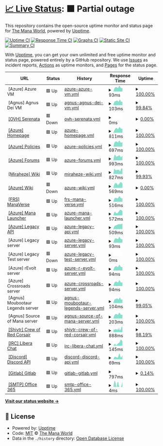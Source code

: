 # [📈 Live Status](https://status.themanaworld.org): <!--live status--> **🟧 Partial outage**

This repository contains the open-source uptime monitor and status page for [The Mana World](https://themanaworld.org/), powered by [Upptime](https://github.com/upptime/upptime).

[![Uptime CI](https://github.com/themanaworld/upptime/workflows/Uptime%20CI/badge.svg)](https://github.com/themanaworld/upptime/actions?query=workflow%3A%22Uptime+CI%22)
[![Response Time CI](https://github.com/themanaworld/upptime/workflows/Response%20Time%20CI/badge.svg)](https://github.com/themanaworld/upptime/actions?query=workflow%3A%22Response+Time+CI%22)
[![Graphs CI](https://github.com/themanaworld/upptime/workflows/Graphs%20CI/badge.svg)](https://github.com/themanaworld/upptime/actions?query=workflow%3A%22Graphs+CI%22)
[![Static Site CI](https://github.com/themanaworld/upptime/workflows/Static%20Site%20CI/badge.svg)](https://github.com/themanaworld/upptime/actions?query=workflow%3A%22Static+Site+CI%22)
[![Summary CI](https://github.com/themanaworld/upptime/workflows/Summary%20CI/badge.svg)](https://github.com/themanaworld/upptime/actions?query=workflow%3A%22Summary+CI%22)

With [Upptime](https://upptime.js.org), you can get your own unlimited and free uptime monitor and status page, powered entirely by a GitHub repository. We use [Issues](https://github.com/themanaworld/upptime/issues) as incident reports, [Actions](https://github.com/themanaworld/upptime/actions) as uptime monitors, and [Pages](https://status.themanaworld.org) for the status page.

<!--start: status pages-->
<!-- This summary is generated by Upptime (https://github.com/upptime/upptime) -->
<!-- Do not edit this manually, your changes will be overwritten -->
<!-- prettier-ignore -->
| URL | Status | History | Response Time | Uptime |
| --- | ------ | ------- | ------------- | ------ |
| <img alt="" src="https://avatars.githubusercontent.com/u/6154722" height="13"> [Azure] Azure VM | 🟩 Up | [azure-azure-vm.yml](https://github.com/themanaworld/upptime/commits/HEAD/history/azure-azure-vm.yml) | <details><summary><img alt="Response time graph" src="./graphs/azure-azure-vm/response-time-week.png" height="20"> 93ms</summary><br><a href="https://status.themanaworld.org/history/azure-azure-vm"><img alt="Response time 106" src="https://img.shields.io/endpoint?url=https%3A%2F%2Fraw.githubusercontent.com%2Fthemanaworld%2Fupptime%2FHEAD%2Fapi%2Fazure-azure-vm%2Fresponse-time.json"></a><br><a href="https://status.themanaworld.org/history/azure-azure-vm"><img alt="24-hour response time 81" src="https://img.shields.io/endpoint?url=https%3A%2F%2Fraw.githubusercontent.com%2Fthemanaworld%2Fupptime%2FHEAD%2Fapi%2Fazure-azure-vm%2Fresponse-time-day.json"></a><br><a href="https://status.themanaworld.org/history/azure-azure-vm"><img alt="7-day response time 93" src="https://img.shields.io/endpoint?url=https%3A%2F%2Fraw.githubusercontent.com%2Fthemanaworld%2Fupptime%2FHEAD%2Fapi%2Fazure-azure-vm%2Fresponse-time-week.json"></a><br><a href="https://status.themanaworld.org/history/azure-azure-vm"><img alt="30-day response time 104" src="https://img.shields.io/endpoint?url=https%3A%2F%2Fraw.githubusercontent.com%2Fthemanaworld%2Fupptime%2FHEAD%2Fapi%2Fazure-azure-vm%2Fresponse-time-month.json"></a><br><a href="https://status.themanaworld.org/history/azure-azure-vm"><img alt="1-year response time 107" src="https://img.shields.io/endpoint?url=https%3A%2F%2Fraw.githubusercontent.com%2Fthemanaworld%2Fupptime%2FHEAD%2Fapi%2Fazure-azure-vm%2Fresponse-time-year.json"></a></details> | <details><summary><a href="https://status.themanaworld.org/history/azure-azure-vm">100.00%</a></summary><a href="https://status.themanaworld.org/history/azure-azure-vm"><img alt="All-time uptime 100.00%" src="https://img.shields.io/endpoint?url=https%3A%2F%2Fraw.githubusercontent.com%2Fthemanaworld%2Fupptime%2FHEAD%2Fapi%2Fazure-azure-vm%2Fuptime.json"></a><br><a href="https://status.themanaworld.org/history/azure-azure-vm"><img alt="24-hour uptime 100.00%" src="https://img.shields.io/endpoint?url=https%3A%2F%2Fraw.githubusercontent.com%2Fthemanaworld%2Fupptime%2FHEAD%2Fapi%2Fazure-azure-vm%2Fuptime-day.json"></a><br><a href="https://status.themanaworld.org/history/azure-azure-vm"><img alt="7-day uptime 100.00%" src="https://img.shields.io/endpoint?url=https%3A%2F%2Fraw.githubusercontent.com%2Fthemanaworld%2Fupptime%2FHEAD%2Fapi%2Fazure-azure-vm%2Fuptime-week.json"></a><br><a href="https://status.themanaworld.org/history/azure-azure-vm"><img alt="30-day uptime 100.00%" src="https://img.shields.io/endpoint?url=https%3A%2F%2Fraw.githubusercontent.com%2Fthemanaworld%2Fupptime%2FHEAD%2Fapi%2Fazure-azure-vm%2Fuptime-month.json"></a><br><a href="https://status.themanaworld.org/history/azure-azure-vm"><img alt="1-year uptime 100.00%" src="https://img.shields.io/endpoint?url=https%3A%2F%2Fraw.githubusercontent.com%2Fthemanaworld%2Fupptime%2FHEAD%2Fapi%2Fazure-azure-vm%2Fuptime-year.json"></a></details>
| <img alt="" src="https://avatars.githubusercontent.com/u/89639940" height="13"> [Agnus] Agnus Dei VM | 🟩 Up | [agnus-agnus-dei-vm.yml](https://github.com/themanaworld/upptime/commits/HEAD/history/agnus-agnus-dei-vm.yml) | <details><summary><img alt="Response time graph" src="./graphs/agnus-agnus-dei-vm/response-time-week.png" height="20"> 103ms</summary><br><a href="https://status.themanaworld.org/history/agnus-agnus-dei-vm"><img alt="Response time 119" src="https://img.shields.io/endpoint?url=https%3A%2F%2Fraw.githubusercontent.com%2Fthemanaworld%2Fupptime%2FHEAD%2Fapi%2Fagnus-agnus-dei-vm%2Fresponse-time.json"></a><br><a href="https://status.themanaworld.org/history/agnus-agnus-dei-vm"><img alt="24-hour response time 88" src="https://img.shields.io/endpoint?url=https%3A%2F%2Fraw.githubusercontent.com%2Fthemanaworld%2Fupptime%2FHEAD%2Fapi%2Fagnus-agnus-dei-vm%2Fresponse-time-day.json"></a><br><a href="https://status.themanaworld.org/history/agnus-agnus-dei-vm"><img alt="7-day response time 103" src="https://img.shields.io/endpoint?url=https%3A%2F%2Fraw.githubusercontent.com%2Fthemanaworld%2Fupptime%2FHEAD%2Fapi%2Fagnus-agnus-dei-vm%2Fresponse-time-week.json"></a><br><a href="https://status.themanaworld.org/history/agnus-agnus-dei-vm"><img alt="30-day response time 114" src="https://img.shields.io/endpoint?url=https%3A%2F%2Fraw.githubusercontent.com%2Fthemanaworld%2Fupptime%2FHEAD%2Fapi%2Fagnus-agnus-dei-vm%2Fresponse-time-month.json"></a><br><a href="https://status.themanaworld.org/history/agnus-agnus-dei-vm"><img alt="1-year response time 120" src="https://img.shields.io/endpoint?url=https%3A%2F%2Fraw.githubusercontent.com%2Fthemanaworld%2Fupptime%2FHEAD%2Fapi%2Fagnus-agnus-dei-vm%2Fresponse-time-year.json"></a></details> | <details><summary><a href="https://status.themanaworld.org/history/agnus-agnus-dei-vm">99.84%</a></summary><a href="https://status.themanaworld.org/history/agnus-agnus-dei-vm"><img alt="All-time uptime 99.98%" src="https://img.shields.io/endpoint?url=https%3A%2F%2Fraw.githubusercontent.com%2Fthemanaworld%2Fupptime%2FHEAD%2Fapi%2Fagnus-agnus-dei-vm%2Fuptime.json"></a><br><a href="https://status.themanaworld.org/history/agnus-agnus-dei-vm"><img alt="24-hour uptime 100.00%" src="https://img.shields.io/endpoint?url=https%3A%2F%2Fraw.githubusercontent.com%2Fthemanaworld%2Fupptime%2FHEAD%2Fapi%2Fagnus-agnus-dei-vm%2Fuptime-day.json"></a><br><a href="https://status.themanaworld.org/history/agnus-agnus-dei-vm"><img alt="7-day uptime 99.84%" src="https://img.shields.io/endpoint?url=https%3A%2F%2Fraw.githubusercontent.com%2Fthemanaworld%2Fupptime%2FHEAD%2Fapi%2Fagnus-agnus-dei-vm%2Fuptime-week.json"></a><br><a href="https://status.themanaworld.org/history/agnus-agnus-dei-vm"><img alt="30-day uptime 99.96%" src="https://img.shields.io/endpoint?url=https%3A%2F%2Fraw.githubusercontent.com%2Fthemanaworld%2Fupptime%2FHEAD%2Fapi%2Fagnus-agnus-dei-vm%2Fuptime-month.json"></a><br><a href="https://status.themanaworld.org/history/agnus-agnus-dei-vm"><img alt="1-year uptime 99.99%" src="https://img.shields.io/endpoint?url=https%3A%2F%2Fraw.githubusercontent.com%2Fthemanaworld%2Fupptime%2FHEAD%2Fapi%2Fagnus-agnus-dei-vm%2Fuptime-year.json"></a></details>
| <img alt="" src="https://avatars3.githubusercontent.com/ovh" height="13"> [[OVH] Serenata](http://serenata.tmw2.org) | 🟥 Down | [ovh-serenata.yml](https://github.com/themanaworld/upptime/commits/HEAD/history/ovh-serenata.yml) | <details><summary><img alt="Response time graph" src="./graphs/ovh-serenata/response-time-week.png" height="20"> 0ms</summary><br><a href="https://status.themanaworld.org/history/ovh-serenata"><img alt="Response time 417" src="https://img.shields.io/endpoint?url=https%3A%2F%2Fraw.githubusercontent.com%2Fthemanaworld%2Fupptime%2FHEAD%2Fapi%2Fovh-serenata%2Fresponse-time.json"></a><br><a href="https://status.themanaworld.org/history/ovh-serenata"><img alt="24-hour response time 0" src="https://img.shields.io/endpoint?url=https%3A%2F%2Fraw.githubusercontent.com%2Fthemanaworld%2Fupptime%2FHEAD%2Fapi%2Fovh-serenata%2Fresponse-time-day.json"></a><br><a href="https://status.themanaworld.org/history/ovh-serenata"><img alt="7-day response time 0" src="https://img.shields.io/endpoint?url=https%3A%2F%2Fraw.githubusercontent.com%2Fthemanaworld%2Fupptime%2FHEAD%2Fapi%2Fovh-serenata%2Fresponse-time-week.json"></a><br><a href="https://status.themanaworld.org/history/ovh-serenata"><img alt="30-day response time 0" src="https://img.shields.io/endpoint?url=https%3A%2F%2Fraw.githubusercontent.com%2Fthemanaworld%2Fupptime%2FHEAD%2Fapi%2Fovh-serenata%2Fresponse-time-month.json"></a><br><a href="https://status.themanaworld.org/history/ovh-serenata"><img alt="1-year response time 0" src="https://img.shields.io/endpoint?url=https%3A%2F%2Fraw.githubusercontent.com%2Fthemanaworld%2Fupptime%2FHEAD%2Fapi%2Fovh-serenata%2Fresponse-time-year.json"></a></details> | <details><summary><a href="https://status.themanaworld.org/history/ovh-serenata">0.00%</a></summary><a href="https://status.themanaworld.org/history/ovh-serenata"><img alt="All-time uptime 83.90%" src="https://img.shields.io/endpoint?url=https%3A%2F%2Fraw.githubusercontent.com%2Fthemanaworld%2Fupptime%2FHEAD%2Fapi%2Fovh-serenata%2Fuptime.json"></a><br><a href="https://status.themanaworld.org/history/ovh-serenata"><img alt="24-hour uptime 0.00%" src="https://img.shields.io/endpoint?url=https%3A%2F%2Fraw.githubusercontent.com%2Fthemanaworld%2Fupptime%2FHEAD%2Fapi%2Fovh-serenata%2Fuptime-day.json"></a><br><a href="https://status.themanaworld.org/history/ovh-serenata"><img alt="7-day uptime 0.00%" src="https://img.shields.io/endpoint?url=https%3A%2F%2Fraw.githubusercontent.com%2Fthemanaworld%2Fupptime%2FHEAD%2Fapi%2Fovh-serenata%2Fuptime-week.json"></a><br><a href="https://status.themanaworld.org/history/ovh-serenata"><img alt="30-day uptime 0.00%" src="https://img.shields.io/endpoint?url=https%3A%2F%2Fraw.githubusercontent.com%2Fthemanaworld%2Fupptime%2FHEAD%2Fapi%2Fovh-serenata%2Fuptime-month.json"></a><br><a href="https://status.themanaworld.org/history/ovh-serenata"><img alt="1-year uptime 44.07%" src="https://img.shields.io/endpoint?url=https%3A%2F%2Fraw.githubusercontent.com%2Fthemanaworld%2Fupptime%2FHEAD%2Fapi%2Fovh-serenata%2Fuptime-year.json"></a></details>
| <img alt="" src="https://avatars.githubusercontent.com/u/9950313" height="13"> [[Azure] Homepage](https://www.themanaworld.org) | 🟩 Up | [azure-homepage.yml](https://github.com/themanaworld/upptime/commits/HEAD/history/azure-homepage.yml) | <details><summary><img alt="Response time graph" src="./graphs/azure-homepage/response-time-week.png" height="20"> 811ms</summary><br><a href="https://status.themanaworld.org/history/azure-homepage"><img alt="Response time 1236" src="https://img.shields.io/endpoint?url=https%3A%2F%2Fraw.githubusercontent.com%2Fthemanaworld%2Fupptime%2FHEAD%2Fapi%2Fazure-homepage%2Fresponse-time.json"></a><br><a href="https://status.themanaworld.org/history/azure-homepage"><img alt="24-hour response time 736" src="https://img.shields.io/endpoint?url=https%3A%2F%2Fraw.githubusercontent.com%2Fthemanaworld%2Fupptime%2FHEAD%2Fapi%2Fazure-homepage%2Fresponse-time-day.json"></a><br><a href="https://status.themanaworld.org/history/azure-homepage"><img alt="7-day response time 811" src="https://img.shields.io/endpoint?url=https%3A%2F%2Fraw.githubusercontent.com%2Fthemanaworld%2Fupptime%2FHEAD%2Fapi%2Fazure-homepage%2Fresponse-time-week.json"></a><br><a href="https://status.themanaworld.org/history/azure-homepage"><img alt="30-day response time 899" src="https://img.shields.io/endpoint?url=https%3A%2F%2Fraw.githubusercontent.com%2Fthemanaworld%2Fupptime%2FHEAD%2Fapi%2Fazure-homepage%2Fresponse-time-month.json"></a><br><a href="https://status.themanaworld.org/history/azure-homepage"><img alt="1-year response time 844" src="https://img.shields.io/endpoint?url=https%3A%2F%2Fraw.githubusercontent.com%2Fthemanaworld%2Fupptime%2FHEAD%2Fapi%2Fazure-homepage%2Fresponse-time-year.json"></a></details> | <details><summary><a href="https://status.themanaworld.org/history/azure-homepage">100.00%</a></summary><a href="https://status.themanaworld.org/history/azure-homepage"><img alt="All-time uptime 99.88%" src="https://img.shields.io/endpoint?url=https%3A%2F%2Fraw.githubusercontent.com%2Fthemanaworld%2Fupptime%2FHEAD%2Fapi%2Fazure-homepage%2Fuptime.json"></a><br><a href="https://status.themanaworld.org/history/azure-homepage"><img alt="24-hour uptime 100.00%" src="https://img.shields.io/endpoint?url=https%3A%2F%2Fraw.githubusercontent.com%2Fthemanaworld%2Fupptime%2FHEAD%2Fapi%2Fazure-homepage%2Fuptime-day.json"></a><br><a href="https://status.themanaworld.org/history/azure-homepage"><img alt="7-day uptime 100.00%" src="https://img.shields.io/endpoint?url=https%3A%2F%2Fraw.githubusercontent.com%2Fthemanaworld%2Fupptime%2FHEAD%2Fapi%2Fazure-homepage%2Fuptime-week.json"></a><br><a href="https://status.themanaworld.org/history/azure-homepage"><img alt="30-day uptime 99.73%" src="https://img.shields.io/endpoint?url=https%3A%2F%2Fraw.githubusercontent.com%2Fthemanaworld%2Fupptime%2FHEAD%2Fapi%2Fazure-homepage%2Fuptime-month.json"></a><br><a href="https://status.themanaworld.org/history/azure-homepage"><img alt="1-year uptime 99.76%" src="https://img.shields.io/endpoint?url=https%3A%2F%2Fraw.githubusercontent.com%2Fthemanaworld%2Fupptime%2FHEAD%2Fapi%2Fazure-homepage%2Fuptime-year.json"></a></details>
| <img alt="" src="https://avatars.githubusercontent.com/u/9950313" height="13"> [[Azure] Policies](https://policies.themanaworld.org) | 🟩 Up | [azure-policies.yml](https://github.com/themanaworld/upptime/commits/HEAD/history/azure-policies.yml) | <details><summary><img alt="Response time graph" src="./graphs/azure-policies/response-time-week.png" height="20"> 697ms</summary><br><a href="https://status.themanaworld.org/history/azure-policies"><img alt="Response time 725" src="https://img.shields.io/endpoint?url=https%3A%2F%2Fraw.githubusercontent.com%2Fthemanaworld%2Fupptime%2FHEAD%2Fapi%2Fazure-policies%2Fresponse-time.json"></a><br><a href="https://status.themanaworld.org/history/azure-policies"><img alt="24-hour response time 679" src="https://img.shields.io/endpoint?url=https%3A%2F%2Fraw.githubusercontent.com%2Fthemanaworld%2Fupptime%2FHEAD%2Fapi%2Fazure-policies%2Fresponse-time-day.json"></a><br><a href="https://status.themanaworld.org/history/azure-policies"><img alt="7-day response time 697" src="https://img.shields.io/endpoint?url=https%3A%2F%2Fraw.githubusercontent.com%2Fthemanaworld%2Fupptime%2FHEAD%2Fapi%2Fazure-policies%2Fresponse-time-week.json"></a><br><a href="https://status.themanaworld.org/history/azure-policies"><img alt="30-day response time 788" src="https://img.shields.io/endpoint?url=https%3A%2F%2Fraw.githubusercontent.com%2Fthemanaworld%2Fupptime%2FHEAD%2Fapi%2Fazure-policies%2Fresponse-time-month.json"></a><br><a href="https://status.themanaworld.org/history/azure-policies"><img alt="1-year response time 765" src="https://img.shields.io/endpoint?url=https%3A%2F%2Fraw.githubusercontent.com%2Fthemanaworld%2Fupptime%2FHEAD%2Fapi%2Fazure-policies%2Fresponse-time-year.json"></a></details> | <details><summary><a href="https://status.themanaworld.org/history/azure-policies">100.00%</a></summary><a href="https://status.themanaworld.org/history/azure-policies"><img alt="All-time uptime 100.00%" src="https://img.shields.io/endpoint?url=https%3A%2F%2Fraw.githubusercontent.com%2Fthemanaworld%2Fupptime%2FHEAD%2Fapi%2Fazure-policies%2Fuptime.json"></a><br><a href="https://status.themanaworld.org/history/azure-policies"><img alt="24-hour uptime 100.00%" src="https://img.shields.io/endpoint?url=https%3A%2F%2Fraw.githubusercontent.com%2Fthemanaworld%2Fupptime%2FHEAD%2Fapi%2Fazure-policies%2Fuptime-day.json"></a><br><a href="https://status.themanaworld.org/history/azure-policies"><img alt="7-day uptime 100.00%" src="https://img.shields.io/endpoint?url=https%3A%2F%2Fraw.githubusercontent.com%2Fthemanaworld%2Fupptime%2FHEAD%2Fapi%2Fazure-policies%2Fuptime-week.json"></a><br><a href="https://status.themanaworld.org/history/azure-policies"><img alt="30-day uptime 100.00%" src="https://img.shields.io/endpoint?url=https%3A%2F%2Fraw.githubusercontent.com%2Fthemanaworld%2Fupptime%2FHEAD%2Fapi%2Fazure-policies%2Fuptime-month.json"></a><br><a href="https://status.themanaworld.org/history/azure-policies"><img alt="1-year uptime 100.00%" src="https://img.shields.io/endpoint?url=https%3A%2F%2Fraw.githubusercontent.com%2Fthemanaworld%2Fupptime%2FHEAD%2Fapi%2Fazure-policies%2Fuptime-year.json"></a></details>
| <img alt="" src="https://avatars.githubusercontent.com/u/1412239" height="13"> [[Azure] Forums](https://forums.themanaworld.org) | 🟩 Up | [azure-forums.yml](https://github.com/themanaworld/upptime/commits/HEAD/history/azure-forums.yml) | <details><summary><img alt="Response time graph" src="./graphs/azure-forums/response-time-week.png" height="20"> 993ms</summary><br><a href="https://status.themanaworld.org/history/azure-forums"><img alt="Response time 984" src="https://img.shields.io/endpoint?url=https%3A%2F%2Fraw.githubusercontent.com%2Fthemanaworld%2Fupptime%2FHEAD%2Fapi%2Fazure-forums%2Fresponse-time.json"></a><br><a href="https://status.themanaworld.org/history/azure-forums"><img alt="24-hour response time 1048" src="https://img.shields.io/endpoint?url=https%3A%2F%2Fraw.githubusercontent.com%2Fthemanaworld%2Fupptime%2FHEAD%2Fapi%2Fazure-forums%2Fresponse-time-day.json"></a><br><a href="https://status.themanaworld.org/history/azure-forums"><img alt="7-day response time 993" src="https://img.shields.io/endpoint?url=https%3A%2F%2Fraw.githubusercontent.com%2Fthemanaworld%2Fupptime%2FHEAD%2Fapi%2Fazure-forums%2Fresponse-time-week.json"></a><br><a href="https://status.themanaworld.org/history/azure-forums"><img alt="30-day response time 1010" src="https://img.shields.io/endpoint?url=https%3A%2F%2Fraw.githubusercontent.com%2Fthemanaworld%2Fupptime%2FHEAD%2Fapi%2Fazure-forums%2Fresponse-time-month.json"></a><br><a href="https://status.themanaworld.org/history/azure-forums"><img alt="1-year response time 1066" src="https://img.shields.io/endpoint?url=https%3A%2F%2Fraw.githubusercontent.com%2Fthemanaworld%2Fupptime%2FHEAD%2Fapi%2Fazure-forums%2Fresponse-time-year.json"></a></details> | <details><summary><a href="https://status.themanaworld.org/history/azure-forums">100.00%</a></summary><a href="https://status.themanaworld.org/history/azure-forums"><img alt="All-time uptime 99.94%" src="https://img.shields.io/endpoint?url=https%3A%2F%2Fraw.githubusercontent.com%2Fthemanaworld%2Fupptime%2FHEAD%2Fapi%2Fazure-forums%2Fuptime.json"></a><br><a href="https://status.themanaworld.org/history/azure-forums"><img alt="24-hour uptime 100.00%" src="https://img.shields.io/endpoint?url=https%3A%2F%2Fraw.githubusercontent.com%2Fthemanaworld%2Fupptime%2FHEAD%2Fapi%2Fazure-forums%2Fuptime-day.json"></a><br><a href="https://status.themanaworld.org/history/azure-forums"><img alt="7-day uptime 100.00%" src="https://img.shields.io/endpoint?url=https%3A%2F%2Fraw.githubusercontent.com%2Fthemanaworld%2Fupptime%2FHEAD%2Fapi%2Fazure-forums%2Fuptime-week.json"></a><br><a href="https://status.themanaworld.org/history/azure-forums"><img alt="30-day uptime 100.00%" src="https://img.shields.io/endpoint?url=https%3A%2F%2Fraw.githubusercontent.com%2Fthemanaworld%2Fupptime%2FHEAD%2Fapi%2Fazure-forums%2Fuptime-month.json"></a><br><a href="https://status.themanaworld.org/history/azure-forums"><img alt="1-year uptime 99.79%" src="https://img.shields.io/endpoint?url=https%3A%2F%2Fraw.githubusercontent.com%2Fthemanaworld%2Fupptime%2FHEAD%2Fapi%2Fazure-forums%2Fuptime-year.json"></a></details>
| <img alt="" src="https://avatars.githubusercontent.com/u/47359" height="13"> [[Miraheze] Wiki](https://wiki.themanaworld.org) | 🟩 Up | [miraheze-wiki.yml](https://github.com/themanaworld/upptime/commits/HEAD/history/miraheze-wiki.yml) | <details><summary><img alt="Response time graph" src="./graphs/miraheze-wiki/response-time-week.png" height="20"> 827ms</summary><br><a href="https://status.themanaworld.org/history/miraheze-wiki"><img alt="Response time 817" src="https://img.shields.io/endpoint?url=https%3A%2F%2Fraw.githubusercontent.com%2Fthemanaworld%2Fupptime%2FHEAD%2Fapi%2Fmiraheze-wiki%2Fresponse-time.json"></a><br><a href="https://status.themanaworld.org/history/miraheze-wiki"><img alt="24-hour response time 1037" src="https://img.shields.io/endpoint?url=https%3A%2F%2Fraw.githubusercontent.com%2Fthemanaworld%2Fupptime%2FHEAD%2Fapi%2Fmiraheze-wiki%2Fresponse-time-day.json"></a><br><a href="https://status.themanaworld.org/history/miraheze-wiki"><img alt="7-day response time 827" src="https://img.shields.io/endpoint?url=https%3A%2F%2Fraw.githubusercontent.com%2Fthemanaworld%2Fupptime%2FHEAD%2Fapi%2Fmiraheze-wiki%2Fresponse-time-week.json"></a><br><a href="https://status.themanaworld.org/history/miraheze-wiki"><img alt="30-day response time 849" src="https://img.shields.io/endpoint?url=https%3A%2F%2Fraw.githubusercontent.com%2Fthemanaworld%2Fupptime%2FHEAD%2Fapi%2Fmiraheze-wiki%2Fresponse-time-month.json"></a><br><a href="https://status.themanaworld.org/history/miraheze-wiki"><img alt="1-year response time 817" src="https://img.shields.io/endpoint?url=https%3A%2F%2Fraw.githubusercontent.com%2Fthemanaworld%2Fupptime%2FHEAD%2Fapi%2Fmiraheze-wiki%2Fresponse-time-year.json"></a></details> | <details><summary><a href="https://status.themanaworld.org/history/miraheze-wiki">99.93%</a></summary><a href="https://status.themanaworld.org/history/miraheze-wiki"><img alt="All-time uptime 99.70%" src="https://img.shields.io/endpoint?url=https%3A%2F%2Fraw.githubusercontent.com%2Fthemanaworld%2Fupptime%2FHEAD%2Fapi%2Fmiraheze-wiki%2Fuptime.json"></a><br><a href="https://status.themanaworld.org/history/miraheze-wiki"><img alt="24-hour uptime 100.00%" src="https://img.shields.io/endpoint?url=https%3A%2F%2Fraw.githubusercontent.com%2Fthemanaworld%2Fupptime%2FHEAD%2Fapi%2Fmiraheze-wiki%2Fuptime-day.json"></a><br><a href="https://status.themanaworld.org/history/miraheze-wiki"><img alt="7-day uptime 99.93%" src="https://img.shields.io/endpoint?url=https%3A%2F%2Fraw.githubusercontent.com%2Fthemanaworld%2Fupptime%2FHEAD%2Fapi%2Fmiraheze-wiki%2Fuptime-week.json"></a><br><a href="https://status.themanaworld.org/history/miraheze-wiki"><img alt="30-day uptime 99.68%" src="https://img.shields.io/endpoint?url=https%3A%2F%2Fraw.githubusercontent.com%2Fthemanaworld%2Fupptime%2FHEAD%2Fapi%2Fmiraheze-wiki%2Fuptime-month.json"></a><br><a href="https://status.themanaworld.org/history/miraheze-wiki"><img alt="1-year uptime 99.70%" src="https://img.shields.io/endpoint?url=https%3A%2F%2Fraw.githubusercontent.com%2Fthemanaworld%2Fupptime%2FHEAD%2Fapi%2Fmiraheze-wiki%2Fuptime-year.json"></a></details>
| <img alt="" src="https://avatars.githubusercontent.com/u/47359" height="13"> [[Azure] Wiki](https://oldwiki.themanaworld.org) | 🟥 Down | [azure-wiki.yml](https://github.com/themanaworld/upptime/commits/HEAD/history/azure-wiki.yml) | <details><summary><img alt="Response time graph" src="./graphs/azure-wiki/response-time-week.png" height="20"> 569ms</summary><br><a href="https://status.themanaworld.org/history/azure-wiki"><img alt="Response time 668" src="https://img.shields.io/endpoint?url=https%3A%2F%2Fraw.githubusercontent.com%2Fthemanaworld%2Fupptime%2FHEAD%2Fapi%2Fazure-wiki%2Fresponse-time.json"></a><br><a href="https://status.themanaworld.org/history/azure-wiki"><img alt="24-hour response time 538" src="https://img.shields.io/endpoint?url=https%3A%2F%2Fraw.githubusercontent.com%2Fthemanaworld%2Fupptime%2FHEAD%2Fapi%2Fazure-wiki%2Fresponse-time-day.json"></a><br><a href="https://status.themanaworld.org/history/azure-wiki"><img alt="7-day response time 569" src="https://img.shields.io/endpoint?url=https%3A%2F%2Fraw.githubusercontent.com%2Fthemanaworld%2Fupptime%2FHEAD%2Fapi%2Fazure-wiki%2Fresponse-time-week.json"></a><br><a href="https://status.themanaworld.org/history/azure-wiki"><img alt="30-day response time 720" src="https://img.shields.io/endpoint?url=https%3A%2F%2Fraw.githubusercontent.com%2Fthemanaworld%2Fupptime%2FHEAD%2Fapi%2Fazure-wiki%2Fresponse-time-month.json"></a><br><a href="https://status.themanaworld.org/history/azure-wiki"><img alt="1-year response time 901" src="https://img.shields.io/endpoint?url=https%3A%2F%2Fraw.githubusercontent.com%2Fthemanaworld%2Fupptime%2FHEAD%2Fapi%2Fazure-wiki%2Fresponse-time-year.json"></a></details> | <details><summary><a href="https://status.themanaworld.org/history/azure-wiki">0.00%</a></summary><a href="https://status.themanaworld.org/history/azure-wiki"><img alt="All-time uptime 96.43%" src="https://img.shields.io/endpoint?url=https%3A%2F%2Fraw.githubusercontent.com%2Fthemanaworld%2Fupptime%2FHEAD%2Fapi%2Fazure-wiki%2Fuptime.json"></a><br><a href="https://status.themanaworld.org/history/azure-wiki"><img alt="24-hour uptime 0.00%" src="https://img.shields.io/endpoint?url=https%3A%2F%2Fraw.githubusercontent.com%2Fthemanaworld%2Fupptime%2FHEAD%2Fapi%2Fazure-wiki%2Fuptime-day.json"></a><br><a href="https://status.themanaworld.org/history/azure-wiki"><img alt="7-day uptime 0.00%" src="https://img.shields.io/endpoint?url=https%3A%2F%2Fraw.githubusercontent.com%2Fthemanaworld%2Fupptime%2FHEAD%2Fapi%2Fazure-wiki%2Fuptime-week.json"></a><br><a href="https://status.themanaworld.org/history/azure-wiki"><img alt="30-day uptime 0.00%" src="https://img.shields.io/endpoint?url=https%3A%2F%2Fraw.githubusercontent.com%2Fthemanaworld%2Fupptime%2FHEAD%2Fapi%2Fazure-wiki%2Fuptime-month.json"></a><br><a href="https://status.themanaworld.org/history/azure-wiki"><img alt="1-year uptime 86.45%" src="https://img.shields.io/endpoint?url=https%3A%2F%2Fraw.githubusercontent.com%2Fthemanaworld%2Fupptime%2FHEAD%2Fapi%2Fazure-wiki%2Fuptime-year.json"></a></details>
| <img alt="" src="https://icons.duckduckgo.com/ip3/manaplus.germantmw.de.ico" height="13"> [[FRS] ManaVerse](https://manaplus.germantmw.de) | 🟩 Up | [frs-mana-verse.yml](https://github.com/themanaworld/upptime/commits/HEAD/history/frs-mana-verse.yml) | <details><summary><img alt="Response time graph" src="./graphs/frs-mana-verse/response-time-week.png" height="20"> 516ms</summary><br><a href="https://status.themanaworld.org/history/frs-mana-verse"><img alt="Response time 558" src="https://img.shields.io/endpoint?url=https%3A%2F%2Fraw.githubusercontent.com%2Fthemanaworld%2Fupptime%2FHEAD%2Fapi%2Ffrs-mana-verse%2Fresponse-time.json"></a><br><a href="https://status.themanaworld.org/history/frs-mana-verse"><img alt="24-hour response time 459" src="https://img.shields.io/endpoint?url=https%3A%2F%2Fraw.githubusercontent.com%2Fthemanaworld%2Fupptime%2FHEAD%2Fapi%2Ffrs-mana-verse%2Fresponse-time-day.json"></a><br><a href="https://status.themanaworld.org/history/frs-mana-verse"><img alt="7-day response time 516" src="https://img.shields.io/endpoint?url=https%3A%2F%2Fraw.githubusercontent.com%2Fthemanaworld%2Fupptime%2FHEAD%2Fapi%2Ffrs-mana-verse%2Fresponse-time-week.json"></a><br><a href="https://status.themanaworld.org/history/frs-mana-verse"><img alt="30-day response time 567" src="https://img.shields.io/endpoint?url=https%3A%2F%2Fraw.githubusercontent.com%2Fthemanaworld%2Fupptime%2FHEAD%2Fapi%2Ffrs-mana-verse%2Fresponse-time-month.json"></a><br><a href="https://status.themanaworld.org/history/frs-mana-verse"><img alt="1-year response time 540" src="https://img.shields.io/endpoint?url=https%3A%2F%2Fraw.githubusercontent.com%2Fthemanaworld%2Fupptime%2FHEAD%2Fapi%2Ffrs-mana-verse%2Fresponse-time-year.json"></a></details> | <details><summary><a href="https://status.themanaworld.org/history/frs-mana-verse">100.00%</a></summary><a href="https://status.themanaworld.org/history/frs-mana-verse"><img alt="All-time uptime 99.96%" src="https://img.shields.io/endpoint?url=https%3A%2F%2Fraw.githubusercontent.com%2Fthemanaworld%2Fupptime%2FHEAD%2Fapi%2Ffrs-mana-verse%2Fuptime.json"></a><br><a href="https://status.themanaworld.org/history/frs-mana-verse"><img alt="24-hour uptime 100.00%" src="https://img.shields.io/endpoint?url=https%3A%2F%2Fraw.githubusercontent.com%2Fthemanaworld%2Fupptime%2FHEAD%2Fapi%2Ffrs-mana-verse%2Fuptime-day.json"></a><br><a href="https://status.themanaworld.org/history/frs-mana-verse"><img alt="7-day uptime 100.00%" src="https://img.shields.io/endpoint?url=https%3A%2F%2Fraw.githubusercontent.com%2Fthemanaworld%2Fupptime%2FHEAD%2Fapi%2Ffrs-mana-verse%2Fuptime-week.json"></a><br><a href="https://status.themanaworld.org/history/frs-mana-verse"><img alt="30-day uptime 100.00%" src="https://img.shields.io/endpoint?url=https%3A%2F%2Fraw.githubusercontent.com%2Fthemanaworld%2Fupptime%2FHEAD%2Fapi%2Ffrs-mana-verse%2Fuptime-month.json"></a><br><a href="https://status.themanaworld.org/history/frs-mana-verse"><img alt="1-year uptime 99.99%" src="https://img.shields.io/endpoint?url=https%3A%2F%2Fraw.githubusercontent.com%2Fthemanaworld%2Fupptime%2FHEAD%2Fapi%2Ffrs-mana-verse%2Fuptime-year.json"></a></details>
| <img alt="" src="https://avatars.githubusercontent.com/u/1402939" height="13"> [[Azure] Mana Launcher](https://api.themanaworld.org:13370/status/ping) | 🟩 Up | [azure-mana-launcher.yml](https://github.com/themanaworld/upptime/commits/HEAD/history/azure-mana-launcher.yml) | <details><summary><img alt="Response time graph" src="./graphs/azure-mana-launcher/response-time-week.png" height="20"> 572ms</summary><br><a href="https://status.themanaworld.org/history/azure-mana-launcher"><img alt="Response time 565" src="https://img.shields.io/endpoint?url=https%3A%2F%2Fraw.githubusercontent.com%2Fthemanaworld%2Fupptime%2FHEAD%2Fapi%2Fazure-mana-launcher%2Fresponse-time.json"></a><br><a href="https://status.themanaworld.org/history/azure-mana-launcher"><img alt="24-hour response time 641" src="https://img.shields.io/endpoint?url=https%3A%2F%2Fraw.githubusercontent.com%2Fthemanaworld%2Fupptime%2FHEAD%2Fapi%2Fazure-mana-launcher%2Fresponse-time-day.json"></a><br><a href="https://status.themanaworld.org/history/azure-mana-launcher"><img alt="7-day response time 572" src="https://img.shields.io/endpoint?url=https%3A%2F%2Fraw.githubusercontent.com%2Fthemanaworld%2Fupptime%2FHEAD%2Fapi%2Fazure-mana-launcher%2Fresponse-time-week.json"></a><br><a href="https://status.themanaworld.org/history/azure-mana-launcher"><img alt="30-day response time 590" src="https://img.shields.io/endpoint?url=https%3A%2F%2Fraw.githubusercontent.com%2Fthemanaworld%2Fupptime%2FHEAD%2Fapi%2Fazure-mana-launcher%2Fresponse-time-month.json"></a><br><a href="https://status.themanaworld.org/history/azure-mana-launcher"><img alt="1-year response time 535" src="https://img.shields.io/endpoint?url=https%3A%2F%2Fraw.githubusercontent.com%2Fthemanaworld%2Fupptime%2FHEAD%2Fapi%2Fazure-mana-launcher%2Fresponse-time-year.json"></a></details> | <details><summary><a href="https://status.themanaworld.org/history/azure-mana-launcher">100.00%</a></summary><a href="https://status.themanaworld.org/history/azure-mana-launcher"><img alt="All-time uptime 99.55%" src="https://img.shields.io/endpoint?url=https%3A%2F%2Fraw.githubusercontent.com%2Fthemanaworld%2Fupptime%2FHEAD%2Fapi%2Fazure-mana-launcher%2Fuptime.json"></a><br><a href="https://status.themanaworld.org/history/azure-mana-launcher"><img alt="24-hour uptime 100.00%" src="https://img.shields.io/endpoint?url=https%3A%2F%2Fraw.githubusercontent.com%2Fthemanaworld%2Fupptime%2FHEAD%2Fapi%2Fazure-mana-launcher%2Fuptime-day.json"></a><br><a href="https://status.themanaworld.org/history/azure-mana-launcher"><img alt="7-day uptime 100.00%" src="https://img.shields.io/endpoint?url=https%3A%2F%2Fraw.githubusercontent.com%2Fthemanaworld%2Fupptime%2FHEAD%2Fapi%2Fazure-mana-launcher%2Fuptime-week.json"></a><br><a href="https://status.themanaworld.org/history/azure-mana-launcher"><img alt="30-day uptime 100.00%" src="https://img.shields.io/endpoint?url=https%3A%2F%2Fraw.githubusercontent.com%2Fthemanaworld%2Fupptime%2FHEAD%2Fapi%2Fazure-mana-launcher%2Fuptime-month.json"></a><br><a href="https://status.themanaworld.org/history/azure-mana-launcher"><img alt="1-year uptime 99.96%" src="https://img.shields.io/endpoint?url=https%3A%2F%2Fraw.githubusercontent.com%2Fthemanaworld%2Fupptime%2FHEAD%2Fapi%2Fazure-mana-launcher%2Fuptime-year.json"></a></details>
| <img alt="" src="https://avatars.githubusercontent.com/u/6154722" height="13"> [[Azure] Legacy API](https://api.themanaworld.org/api/tmwa/server) | 🟩 Up | [azure-legacy-api.yml](https://github.com/themanaworld/upptime/commits/HEAD/history/azure-legacy-api.yml) | <details><summary><img alt="Response time graph" src="./graphs/azure-legacy-api/response-time-week.png" height="20"> 509ms</summary><br><a href="https://status.themanaworld.org/history/azure-legacy-api"><img alt="Response time 513" src="https://img.shields.io/endpoint?url=https%3A%2F%2Fraw.githubusercontent.com%2Fthemanaworld%2Fupptime%2FHEAD%2Fapi%2Fazure-legacy-api%2Fresponse-time.json"></a><br><a href="https://status.themanaworld.org/history/azure-legacy-api"><img alt="24-hour response time 615" src="https://img.shields.io/endpoint?url=https%3A%2F%2Fraw.githubusercontent.com%2Fthemanaworld%2Fupptime%2FHEAD%2Fapi%2Fazure-legacy-api%2Fresponse-time-day.json"></a><br><a href="https://status.themanaworld.org/history/azure-legacy-api"><img alt="7-day response time 509" src="https://img.shields.io/endpoint?url=https%3A%2F%2Fraw.githubusercontent.com%2Fthemanaworld%2Fupptime%2FHEAD%2Fapi%2Fazure-legacy-api%2Fresponse-time-week.json"></a><br><a href="https://status.themanaworld.org/history/azure-legacy-api"><img alt="30-day response time 509" src="https://img.shields.io/endpoint?url=https%3A%2F%2Fraw.githubusercontent.com%2Fthemanaworld%2Fupptime%2FHEAD%2Fapi%2Fazure-legacy-api%2Fresponse-time-month.json"></a><br><a href="https://status.themanaworld.org/history/azure-legacy-api"><img alt="1-year response time 520" src="https://img.shields.io/endpoint?url=https%3A%2F%2Fraw.githubusercontent.com%2Fthemanaworld%2Fupptime%2FHEAD%2Fapi%2Fazure-legacy-api%2Fresponse-time-year.json"></a></details> | <details><summary><a href="https://status.themanaworld.org/history/azure-legacy-api">100.00%</a></summary><a href="https://status.themanaworld.org/history/azure-legacy-api"><img alt="All-time uptime 99.98%" src="https://img.shields.io/endpoint?url=https%3A%2F%2Fraw.githubusercontent.com%2Fthemanaworld%2Fupptime%2FHEAD%2Fapi%2Fazure-legacy-api%2Fuptime.json"></a><br><a href="https://status.themanaworld.org/history/azure-legacy-api"><img alt="24-hour uptime 100.00%" src="https://img.shields.io/endpoint?url=https%3A%2F%2Fraw.githubusercontent.com%2Fthemanaworld%2Fupptime%2FHEAD%2Fapi%2Fazure-legacy-api%2Fuptime-day.json"></a><br><a href="https://status.themanaworld.org/history/azure-legacy-api"><img alt="7-day uptime 100.00%" src="https://img.shields.io/endpoint?url=https%3A%2F%2Fraw.githubusercontent.com%2Fthemanaworld%2Fupptime%2FHEAD%2Fapi%2Fazure-legacy-api%2Fuptime-week.json"></a><br><a href="https://status.themanaworld.org/history/azure-legacy-api"><img alt="30-day uptime 100.00%" src="https://img.shields.io/endpoint?url=https%3A%2F%2Fraw.githubusercontent.com%2Fthemanaworld%2Fupptime%2FHEAD%2Fapi%2Fazure-legacy-api%2Fuptime-month.json"></a><br><a href="https://status.themanaworld.org/history/azure-legacy-api"><img alt="1-year uptime 100.00%" src="https://img.shields.io/endpoint?url=https%3A%2F%2Fraw.githubusercontent.com%2Fthemanaworld%2Fupptime%2FHEAD%2Fapi%2Fazure-legacy-api%2Fuptime-year.json"></a></details>
| <img alt="" src="https://avatars.githubusercontent.com/u/6154722" height="13"> [Azure] Legacy server | 🟩 Up | [azure-legacy-server.yml](https://github.com/themanaworld/upptime/commits/HEAD/history/azure-legacy-server.yml) | <details><summary><img alt="Response time graph" src="./graphs/azure-legacy-server/response-time-week.png" height="20"> 93ms</summary><br><a href="https://status.themanaworld.org/history/azure-legacy-server"><img alt="Response time 106" src="https://img.shields.io/endpoint?url=https%3A%2F%2Fraw.githubusercontent.com%2Fthemanaworld%2Fupptime%2FHEAD%2Fapi%2Fazure-legacy-server%2Fresponse-time.json"></a><br><a href="https://status.themanaworld.org/history/azure-legacy-server"><img alt="24-hour response time 82" src="https://img.shields.io/endpoint?url=https%3A%2F%2Fraw.githubusercontent.com%2Fthemanaworld%2Fupptime%2FHEAD%2Fapi%2Fazure-legacy-server%2Fresponse-time-day.json"></a><br><a href="https://status.themanaworld.org/history/azure-legacy-server"><img alt="7-day response time 93" src="https://img.shields.io/endpoint?url=https%3A%2F%2Fraw.githubusercontent.com%2Fthemanaworld%2Fupptime%2FHEAD%2Fapi%2Fazure-legacy-server%2Fresponse-time-week.json"></a><br><a href="https://status.themanaworld.org/history/azure-legacy-server"><img alt="30-day response time 104" src="https://img.shields.io/endpoint?url=https%3A%2F%2Fraw.githubusercontent.com%2Fthemanaworld%2Fupptime%2FHEAD%2Fapi%2Fazure-legacy-server%2Fresponse-time-month.json"></a><br><a href="https://status.themanaworld.org/history/azure-legacy-server"><img alt="1-year response time 107" src="https://img.shields.io/endpoint?url=https%3A%2F%2Fraw.githubusercontent.com%2Fthemanaworld%2Fupptime%2FHEAD%2Fapi%2Fazure-legacy-server%2Fresponse-time-year.json"></a></details> | <details><summary><a href="https://status.themanaworld.org/history/azure-legacy-server">100.00%</a></summary><a href="https://status.themanaworld.org/history/azure-legacy-server"><img alt="All-time uptime 99.99%" src="https://img.shields.io/endpoint?url=https%3A%2F%2Fraw.githubusercontent.com%2Fthemanaworld%2Fupptime%2FHEAD%2Fapi%2Fazure-legacy-server%2Fuptime.json"></a><br><a href="https://status.themanaworld.org/history/azure-legacy-server"><img alt="24-hour uptime 100.00%" src="https://img.shields.io/endpoint?url=https%3A%2F%2Fraw.githubusercontent.com%2Fthemanaworld%2Fupptime%2FHEAD%2Fapi%2Fazure-legacy-server%2Fuptime-day.json"></a><br><a href="https://status.themanaworld.org/history/azure-legacy-server"><img alt="7-day uptime 100.00%" src="https://img.shields.io/endpoint?url=https%3A%2F%2Fraw.githubusercontent.com%2Fthemanaworld%2Fupptime%2FHEAD%2Fapi%2Fazure-legacy-server%2Fuptime-week.json"></a><br><a href="https://status.themanaworld.org/history/azure-legacy-server"><img alt="30-day uptime 100.00%" src="https://img.shields.io/endpoint?url=https%3A%2F%2Fraw.githubusercontent.com%2Fthemanaworld%2Fupptime%2FHEAD%2Fapi%2Fazure-legacy-server%2Fuptime-month.json"></a><br><a href="https://status.themanaworld.org/history/azure-legacy-server"><img alt="1-year uptime 100.00%" src="https://img.shields.io/endpoint?url=https%3A%2F%2Fraw.githubusercontent.com%2Fthemanaworld%2Fupptime%2FHEAD%2Fapi%2Fazure-legacy-server%2Fuptime-year.json"></a></details>
| <img alt="" src="https://avatars.githubusercontent.com/u/6154722" height="13"> [Azure] Legacy Test server | 🟥 Down | [azure-legacy-test-server.yml](https://github.com/themanaworld/upptime/commits/HEAD/history/azure-legacy-test-server.yml) | <details><summary><img alt="Response time graph" src="./graphs/azure-legacy-test-server/response-time-week.png" height="20"> 0ms</summary><br><a href="https://status.themanaworld.org/history/azure-legacy-test-server"><img alt="Response time 107" src="https://img.shields.io/endpoint?url=https%3A%2F%2Fraw.githubusercontent.com%2Fthemanaworld%2Fupptime%2FHEAD%2Fapi%2Fazure-legacy-test-server%2Fresponse-time.json"></a><br><a href="https://status.themanaworld.org/history/azure-legacy-test-server"><img alt="24-hour response time 0" src="https://img.shields.io/endpoint?url=https%3A%2F%2Fraw.githubusercontent.com%2Fthemanaworld%2Fupptime%2FHEAD%2Fapi%2Fazure-legacy-test-server%2Fresponse-time-day.json"></a><br><a href="https://status.themanaworld.org/history/azure-legacy-test-server"><img alt="7-day response time 0" src="https://img.shields.io/endpoint?url=https%3A%2F%2Fraw.githubusercontent.com%2Fthemanaworld%2Fupptime%2FHEAD%2Fapi%2Fazure-legacy-test-server%2Fresponse-time-week.json"></a><br><a href="https://status.themanaworld.org/history/azure-legacy-test-server"><img alt="30-day response time 0" src="https://img.shields.io/endpoint?url=https%3A%2F%2Fraw.githubusercontent.com%2Fthemanaworld%2Fupptime%2FHEAD%2Fapi%2Fazure-legacy-test-server%2Fresponse-time-month.json"></a><br><a href="https://status.themanaworld.org/history/azure-legacy-test-server"><img alt="1-year response time 0" src="https://img.shields.io/endpoint?url=https%3A%2F%2Fraw.githubusercontent.com%2Fthemanaworld%2Fupptime%2FHEAD%2Fapi%2Fazure-legacy-test-server%2Fresponse-time-year.json"></a></details> | <details><summary><a href="https://status.themanaworld.org/history/azure-legacy-test-server">100.00%</a></summary><a href="https://status.themanaworld.org/history/azure-legacy-test-server"><img alt="All-time uptime 99.99%" src="https://img.shields.io/endpoint?url=https%3A%2F%2Fraw.githubusercontent.com%2Fthemanaworld%2Fupptime%2FHEAD%2Fapi%2Fazure-legacy-test-server%2Fuptime.json"></a><br><a href="https://status.themanaworld.org/history/azure-legacy-test-server"><img alt="24-hour uptime 100.00%" src="https://img.shields.io/endpoint?url=https%3A%2F%2Fraw.githubusercontent.com%2Fthemanaworld%2Fupptime%2FHEAD%2Fapi%2Fazure-legacy-test-server%2Fuptime-day.json"></a><br><a href="https://status.themanaworld.org/history/azure-legacy-test-server"><img alt="7-day uptime 100.00%" src="https://img.shields.io/endpoint?url=https%3A%2F%2Fraw.githubusercontent.com%2Fthemanaworld%2Fupptime%2FHEAD%2Fapi%2Fazure-legacy-test-server%2Fuptime-week.json"></a><br><a href="https://status.themanaworld.org/history/azure-legacy-test-server"><img alt="30-day uptime 100.00%" src="https://img.shields.io/endpoint?url=https%3A%2F%2Fraw.githubusercontent.com%2Fthemanaworld%2Fupptime%2FHEAD%2Fapi%2Fazure-legacy-test-server%2Fuptime-month.json"></a><br><a href="https://status.themanaworld.org/history/azure-legacy-test-server"><img alt="1-year uptime 100.00%" src="https://img.shields.io/endpoint?url=https%3A%2F%2Fraw.githubusercontent.com%2Fthemanaworld%2Fupptime%2FHEAD%2Fapi%2Fazure-legacy-test-server%2Fuptime-year.json"></a></details>
| <img alt="" src="https://avatars.githubusercontent.com/u/6154722" height="13"> [Azure] rEvolt server | 🟩 Up | [azure-r-evolt-server.yml](https://github.com/themanaworld/upptime/commits/HEAD/history/azure-r-evolt-server.yml) | <details><summary><img alt="Response time graph" src="./graphs/azure-r-evolt-server/response-time-week.png" height="20"> 94ms</summary><br><a href="https://status.themanaworld.org/history/azure-r-evolt-server"><img alt="Response time 106" src="https://img.shields.io/endpoint?url=https%3A%2F%2Fraw.githubusercontent.com%2Fthemanaworld%2Fupptime%2FHEAD%2Fapi%2Fazure-r-evolt-server%2Fresponse-time.json"></a><br><a href="https://status.themanaworld.org/history/azure-r-evolt-server"><img alt="24-hour response time 82" src="https://img.shields.io/endpoint?url=https%3A%2F%2Fraw.githubusercontent.com%2Fthemanaworld%2Fupptime%2FHEAD%2Fapi%2Fazure-r-evolt-server%2Fresponse-time-day.json"></a><br><a href="https://status.themanaworld.org/history/azure-r-evolt-server"><img alt="7-day response time 94" src="https://img.shields.io/endpoint?url=https%3A%2F%2Fraw.githubusercontent.com%2Fthemanaworld%2Fupptime%2FHEAD%2Fapi%2Fazure-r-evolt-server%2Fresponse-time-week.json"></a><br><a href="https://status.themanaworld.org/history/azure-r-evolt-server"><img alt="30-day response time 104" src="https://img.shields.io/endpoint?url=https%3A%2F%2Fraw.githubusercontent.com%2Fthemanaworld%2Fupptime%2FHEAD%2Fapi%2Fazure-r-evolt-server%2Fresponse-time-month.json"></a><br><a href="https://status.themanaworld.org/history/azure-r-evolt-server"><img alt="1-year response time 107" src="https://img.shields.io/endpoint?url=https%3A%2F%2Fraw.githubusercontent.com%2Fthemanaworld%2Fupptime%2FHEAD%2Fapi%2Fazure-r-evolt-server%2Fresponse-time-year.json"></a></details> | <details><summary><a href="https://status.themanaworld.org/history/azure-r-evolt-server">100.00%</a></summary><a href="https://status.themanaworld.org/history/azure-r-evolt-server"><img alt="All-time uptime 99.94%" src="https://img.shields.io/endpoint?url=https%3A%2F%2Fraw.githubusercontent.com%2Fthemanaworld%2Fupptime%2FHEAD%2Fapi%2Fazure-r-evolt-server%2Fuptime.json"></a><br><a href="https://status.themanaworld.org/history/azure-r-evolt-server"><img alt="24-hour uptime 100.00%" src="https://img.shields.io/endpoint?url=https%3A%2F%2Fraw.githubusercontent.com%2Fthemanaworld%2Fupptime%2FHEAD%2Fapi%2Fazure-r-evolt-server%2Fuptime-day.json"></a><br><a href="https://status.themanaworld.org/history/azure-r-evolt-server"><img alt="7-day uptime 100.00%" src="https://img.shields.io/endpoint?url=https%3A%2F%2Fraw.githubusercontent.com%2Fthemanaworld%2Fupptime%2FHEAD%2Fapi%2Fazure-r-evolt-server%2Fuptime-week.json"></a><br><a href="https://status.themanaworld.org/history/azure-r-evolt-server"><img alt="30-day uptime 100.00%" src="https://img.shields.io/endpoint?url=https%3A%2F%2Fraw.githubusercontent.com%2Fthemanaworld%2Fupptime%2FHEAD%2Fapi%2Fazure-r-evolt-server%2Fuptime-month.json"></a><br><a href="https://status.themanaworld.org/history/azure-r-evolt-server"><img alt="1-year uptime 100.00%" src="https://img.shields.io/endpoint?url=https%3A%2F%2Fraw.githubusercontent.com%2Fthemanaworld%2Fupptime%2FHEAD%2Fapi%2Fazure-r-evolt-server%2Fuptime-year.json"></a></details>
| <img alt="" src="https://avatars.githubusercontent.com/u/6154722" height="13"> [Azure] Crossroads server | 🟩 Up | [azure-crossroads-server.yml](https://github.com/themanaworld/upptime/commits/HEAD/history/azure-crossroads-server.yml) | <details><summary><img alt="Response time graph" src="./graphs/azure-crossroads-server/response-time-week.png" height="20"> 94ms</summary><br><a href="https://status.themanaworld.org/history/azure-crossroads-server"><img alt="Response time 106" src="https://img.shields.io/endpoint?url=https%3A%2F%2Fraw.githubusercontent.com%2Fthemanaworld%2Fupptime%2FHEAD%2Fapi%2Fazure-crossroads-server%2Fresponse-time.json"></a><br><a href="https://status.themanaworld.org/history/azure-crossroads-server"><img alt="24-hour response time 82" src="https://img.shields.io/endpoint?url=https%3A%2F%2Fraw.githubusercontent.com%2Fthemanaworld%2Fupptime%2FHEAD%2Fapi%2Fazure-crossroads-server%2Fresponse-time-day.json"></a><br><a href="https://status.themanaworld.org/history/azure-crossroads-server"><img alt="7-day response time 94" src="https://img.shields.io/endpoint?url=https%3A%2F%2Fraw.githubusercontent.com%2Fthemanaworld%2Fupptime%2FHEAD%2Fapi%2Fazure-crossroads-server%2Fresponse-time-week.json"></a><br><a href="https://status.themanaworld.org/history/azure-crossroads-server"><img alt="30-day response time 104" src="https://img.shields.io/endpoint?url=https%3A%2F%2Fraw.githubusercontent.com%2Fthemanaworld%2Fupptime%2FHEAD%2Fapi%2Fazure-crossroads-server%2Fresponse-time-month.json"></a><br><a href="https://status.themanaworld.org/history/azure-crossroads-server"><img alt="1-year response time 107" src="https://img.shields.io/endpoint?url=https%3A%2F%2Fraw.githubusercontent.com%2Fthemanaworld%2Fupptime%2FHEAD%2Fapi%2Fazure-crossroads-server%2Fresponse-time-year.json"></a></details> | <details><summary><a href="https://status.themanaworld.org/history/azure-crossroads-server">100.00%</a></summary><a href="https://status.themanaworld.org/history/azure-crossroads-server"><img alt="All-time uptime 100.00%" src="https://img.shields.io/endpoint?url=https%3A%2F%2Fraw.githubusercontent.com%2Fthemanaworld%2Fupptime%2FHEAD%2Fapi%2Fazure-crossroads-server%2Fuptime.json"></a><br><a href="https://status.themanaworld.org/history/azure-crossroads-server"><img alt="24-hour uptime 100.00%" src="https://img.shields.io/endpoint?url=https%3A%2F%2Fraw.githubusercontent.com%2Fthemanaworld%2Fupptime%2FHEAD%2Fapi%2Fazure-crossroads-server%2Fuptime-day.json"></a><br><a href="https://status.themanaworld.org/history/azure-crossroads-server"><img alt="7-day uptime 100.00%" src="https://img.shields.io/endpoint?url=https%3A%2F%2Fraw.githubusercontent.com%2Fthemanaworld%2Fupptime%2FHEAD%2Fapi%2Fazure-crossroads-server%2Fuptime-week.json"></a><br><a href="https://status.themanaworld.org/history/azure-crossroads-server"><img alt="30-day uptime 100.00%" src="https://img.shields.io/endpoint?url=https%3A%2F%2Fraw.githubusercontent.com%2Fthemanaworld%2Fupptime%2FHEAD%2Fapi%2Fazure-crossroads-server%2Fuptime-month.json"></a><br><a href="https://status.themanaworld.org/history/azure-crossroads-server"><img alt="1-year uptime 100.00%" src="https://img.shields.io/endpoint?url=https%3A%2F%2Fraw.githubusercontent.com%2Fthemanaworld%2Fupptime%2FHEAD%2Fapi%2Fazure-crossroads-server%2Fuptime-year.json"></a></details>
| <img alt="" src="https://avatars.githubusercontent.com/u/89639940" height="13"> [Agnus] Moubootaur Legends server | 🟩 Up | [agnus-moubootaur-legends-server.yml](https://github.com/themanaworld/upptime/commits/HEAD/history/agnus-moubootaur-legends-server.yml) | <details><summary><img alt="Response time graph" src="./graphs/agnus-moubootaur-legends-server/response-time-week.png" height="20"> 104ms</summary><br><a href="https://status.themanaworld.org/history/agnus-moubootaur-legends-server"><img alt="Response time 118" src="https://img.shields.io/endpoint?url=https%3A%2F%2Fraw.githubusercontent.com%2Fthemanaworld%2Fupptime%2FHEAD%2Fapi%2Fagnus-moubootaur-legends-server%2Fresponse-time.json"></a><br><a href="https://status.themanaworld.org/history/agnus-moubootaur-legends-server"><img alt="24-hour response time 89" src="https://img.shields.io/endpoint?url=https%3A%2F%2Fraw.githubusercontent.com%2Fthemanaworld%2Fupptime%2FHEAD%2Fapi%2Fagnus-moubootaur-legends-server%2Fresponse-time-day.json"></a><br><a href="https://status.themanaworld.org/history/agnus-moubootaur-legends-server"><img alt="7-day response time 104" src="https://img.shields.io/endpoint?url=https%3A%2F%2Fraw.githubusercontent.com%2Fthemanaworld%2Fupptime%2FHEAD%2Fapi%2Fagnus-moubootaur-legends-server%2Fresponse-time-week.json"></a><br><a href="https://status.themanaworld.org/history/agnus-moubootaur-legends-server"><img alt="30-day response time 113" src="https://img.shields.io/endpoint?url=https%3A%2F%2Fraw.githubusercontent.com%2Fthemanaworld%2Fupptime%2FHEAD%2Fapi%2Fagnus-moubootaur-legends-server%2Fresponse-time-month.json"></a><br><a href="https://status.themanaworld.org/history/agnus-moubootaur-legends-server"><img alt="1-year response time 119" src="https://img.shields.io/endpoint?url=https%3A%2F%2Fraw.githubusercontent.com%2Fthemanaworld%2Fupptime%2FHEAD%2Fapi%2Fagnus-moubootaur-legends-server%2Fresponse-time-year.json"></a></details> | <details><summary><a href="https://status.themanaworld.org/history/agnus-moubootaur-legends-server">99.05%</a></summary><a href="https://status.themanaworld.org/history/agnus-moubootaur-legends-server"><img alt="All-time uptime 99.95%" src="https://img.shields.io/endpoint?url=https%3A%2F%2Fraw.githubusercontent.com%2Fthemanaworld%2Fupptime%2FHEAD%2Fapi%2Fagnus-moubootaur-legends-server%2Fuptime.json"></a><br><a href="https://status.themanaworld.org/history/agnus-moubootaur-legends-server"><img alt="24-hour uptime 100.00%" src="https://img.shields.io/endpoint?url=https%3A%2F%2Fraw.githubusercontent.com%2Fthemanaworld%2Fupptime%2FHEAD%2Fapi%2Fagnus-moubootaur-legends-server%2Fuptime-day.json"></a><br><a href="https://status.themanaworld.org/history/agnus-moubootaur-legends-server"><img alt="7-day uptime 99.05%" src="https://img.shields.io/endpoint?url=https%3A%2F%2Fraw.githubusercontent.com%2Fthemanaworld%2Fupptime%2FHEAD%2Fapi%2Fagnus-moubootaur-legends-server%2Fuptime-week.json"></a><br><a href="https://status.themanaworld.org/history/agnus-moubootaur-legends-server"><img alt="30-day uptime 99.27%" src="https://img.shields.io/endpoint?url=https%3A%2F%2Fraw.githubusercontent.com%2Fthemanaworld%2Fupptime%2FHEAD%2Fapi%2Fagnus-moubootaur-legends-server%2Fuptime-month.json"></a><br><a href="https://status.themanaworld.org/history/agnus-moubootaur-legends-server"><img alt="1-year uptime 99.93%" src="https://img.shields.io/endpoint?url=https%3A%2F%2Fraw.githubusercontent.com%2Fthemanaworld%2Fupptime%2FHEAD%2Fapi%2Fagnus-moubootaur-legends-server%2Fuptime-year.json"></a></details>
| <img alt="" src="https://avatars.githubusercontent.com/u/89639940" height="13"> [Agnus] Source of Mana server | 🟩 Up | [agnus-source-of-mana-server.yml](https://github.com/themanaworld/upptime/commits/HEAD/history/agnus-source-of-mana-server.yml) | <details><summary><img alt="Response time graph" src="./graphs/agnus-source-of-mana-server/response-time-week.png" height="20"> 203ms</summary><br><a href="https://status.themanaworld.org/history/agnus-source-of-mana-server"><img alt="Response time 261" src="https://img.shields.io/endpoint?url=https%3A%2F%2Fraw.githubusercontent.com%2Fthemanaworld%2Fupptime%2FHEAD%2Fapi%2Fagnus-source-of-mana-server%2Fresponse-time.json"></a><br><a href="https://status.themanaworld.org/history/agnus-source-of-mana-server"><img alt="24-hour response time 180" src="https://img.shields.io/endpoint?url=https%3A%2F%2Fraw.githubusercontent.com%2Fthemanaworld%2Fupptime%2FHEAD%2Fapi%2Fagnus-source-of-mana-server%2Fresponse-time-day.json"></a><br><a href="https://status.themanaworld.org/history/agnus-source-of-mana-server"><img alt="7-day response time 203" src="https://img.shields.io/endpoint?url=https%3A%2F%2Fraw.githubusercontent.com%2Fthemanaworld%2Fupptime%2FHEAD%2Fapi%2Fagnus-source-of-mana-server%2Fresponse-time-week.json"></a><br><a href="https://status.themanaworld.org/history/agnus-source-of-mana-server"><img alt="30-day response time 233" src="https://img.shields.io/endpoint?url=https%3A%2F%2Fraw.githubusercontent.com%2Fthemanaworld%2Fupptime%2FHEAD%2Fapi%2Fagnus-source-of-mana-server%2Fresponse-time-month.json"></a><br><a href="https://status.themanaworld.org/history/agnus-source-of-mana-server"><img alt="1-year response time 242" src="https://img.shields.io/endpoint?url=https%3A%2F%2Fraw.githubusercontent.com%2Fthemanaworld%2Fupptime%2FHEAD%2Fapi%2Fagnus-source-of-mana-server%2Fresponse-time-year.json"></a></details> | <details><summary><a href="https://status.themanaworld.org/history/agnus-source-of-mana-server">100.00%</a></summary><a href="https://status.themanaworld.org/history/agnus-source-of-mana-server"><img alt="All-time uptime 99.99%" src="https://img.shields.io/endpoint?url=https%3A%2F%2Fraw.githubusercontent.com%2Fthemanaworld%2Fupptime%2FHEAD%2Fapi%2Fagnus-source-of-mana-server%2Fuptime.json"></a><br><a href="https://status.themanaworld.org/history/agnus-source-of-mana-server"><img alt="24-hour uptime 100.00%" src="https://img.shields.io/endpoint?url=https%3A%2F%2Fraw.githubusercontent.com%2Fthemanaworld%2Fupptime%2FHEAD%2Fapi%2Fagnus-source-of-mana-server%2Fuptime-day.json"></a><br><a href="https://status.themanaworld.org/history/agnus-source-of-mana-server"><img alt="7-day uptime 100.00%" src="https://img.shields.io/endpoint?url=https%3A%2F%2Fraw.githubusercontent.com%2Fthemanaworld%2Fupptime%2FHEAD%2Fapi%2Fagnus-source-of-mana-server%2Fuptime-week.json"></a><br><a href="https://status.themanaworld.org/history/agnus-source-of-mana-server"><img alt="30-day uptime 100.00%" src="https://img.shields.io/endpoint?url=https%3A%2F%2Fraw.githubusercontent.com%2Fthemanaworld%2Fupptime%2FHEAD%2Fapi%2Fagnus-source-of-mana-server%2Fuptime-month.json"></a><br><a href="https://status.themanaworld.org/history/agnus-source-of-mana-server"><img alt="1-year uptime 99.99%" src="https://img.shields.io/endpoint?url=https%3A%2F%2Fraw.githubusercontent.com%2Fthemanaworld%2Fupptime%2FHEAD%2Fapi%2Fagnus-source-of-mana-server%2Fuptime-year.json"></a></details>
| <img alt="" src="https://favicons.githubusercontent.com/shivtr.com" height="13"> [[Shivtr] Crew of Red Corsair](http://crc.themanaworld.org) | 🟩 Up | [shivtr-crew-of-red-corsair.yml](https://github.com/themanaworld/upptime/commits/HEAD/history/shivtr-crew-of-red-corsair.yml) | <details><summary><img alt="Response time graph" src="./graphs/shivtr-crew-of-red-corsair/response-time-week.png" height="20"> 888ms</summary><br><a href="https://status.themanaworld.org/history/shivtr-crew-of-red-corsair"><img alt="Response time 1405" src="https://img.shields.io/endpoint?url=https%3A%2F%2Fraw.githubusercontent.com%2Fthemanaworld%2Fupptime%2FHEAD%2Fapi%2Fshivtr-crew-of-red-corsair%2Fresponse-time.json"></a><br><a href="https://status.themanaworld.org/history/shivtr-crew-of-red-corsair"><img alt="24-hour response time 1134" src="https://img.shields.io/endpoint?url=https%3A%2F%2Fraw.githubusercontent.com%2Fthemanaworld%2Fupptime%2FHEAD%2Fapi%2Fshivtr-crew-of-red-corsair%2Fresponse-time-day.json"></a><br><a href="https://status.themanaworld.org/history/shivtr-crew-of-red-corsair"><img alt="7-day response time 888" src="https://img.shields.io/endpoint?url=https%3A%2F%2Fraw.githubusercontent.com%2Fthemanaworld%2Fupptime%2FHEAD%2Fapi%2Fshivtr-crew-of-red-corsair%2Fresponse-time-week.json"></a><br><a href="https://status.themanaworld.org/history/shivtr-crew-of-red-corsair"><img alt="30-day response time 2240" src="https://img.shields.io/endpoint?url=https%3A%2F%2Fraw.githubusercontent.com%2Fthemanaworld%2Fupptime%2FHEAD%2Fapi%2Fshivtr-crew-of-red-corsair%2Fresponse-time-month.json"></a><br><a href="https://status.themanaworld.org/history/shivtr-crew-of-red-corsair"><img alt="1-year response time 1833" src="https://img.shields.io/endpoint?url=https%3A%2F%2Fraw.githubusercontent.com%2Fthemanaworld%2Fupptime%2FHEAD%2Fapi%2Fshivtr-crew-of-red-corsair%2Fresponse-time-year.json"></a></details> | <details><summary><a href="https://status.themanaworld.org/history/shivtr-crew-of-red-corsair">98.19%</a></summary><a href="https://status.themanaworld.org/history/shivtr-crew-of-red-corsair"><img alt="All-time uptime 99.92%" src="https://img.shields.io/endpoint?url=https%3A%2F%2Fraw.githubusercontent.com%2Fthemanaworld%2Fupptime%2FHEAD%2Fapi%2Fshivtr-crew-of-red-corsair%2Fuptime.json"></a><br><a href="https://status.themanaworld.org/history/shivtr-crew-of-red-corsair"><img alt="24-hour uptime 100.00%" src="https://img.shields.io/endpoint?url=https%3A%2F%2Fraw.githubusercontent.com%2Fthemanaworld%2Fupptime%2FHEAD%2Fapi%2Fshivtr-crew-of-red-corsair%2Fuptime-day.json"></a><br><a href="https://status.themanaworld.org/history/shivtr-crew-of-red-corsair"><img alt="7-day uptime 98.19%" src="https://img.shields.io/endpoint?url=https%3A%2F%2Fraw.githubusercontent.com%2Fthemanaworld%2Fupptime%2FHEAD%2Fapi%2Fshivtr-crew-of-red-corsair%2Fuptime-week.json"></a><br><a href="https://status.themanaworld.org/history/shivtr-crew-of-red-corsair"><img alt="30-day uptime 97.96%" src="https://img.shields.io/endpoint?url=https%3A%2F%2Fraw.githubusercontent.com%2Fthemanaworld%2Fupptime%2FHEAD%2Fapi%2Fshivtr-crew-of-red-corsair%2Fuptime-month.json"></a><br><a href="https://status.themanaworld.org/history/shivtr-crew-of-red-corsair"><img alt="1-year uptime 99.68%" src="https://img.shields.io/endpoint?url=https%3A%2F%2Fraw.githubusercontent.com%2Fthemanaworld%2Fupptime%2FHEAD%2Fapi%2Fshivtr-crew-of-red-corsair%2Fuptime-year.json"></a></details>
| <img alt="" src="https://avatars.githubusercontent.com/u/83072334" height="13"> [[IRC] Libera Chat](irc.libera.chat) | 🟩 Up | [irc-libera-chat.yml](https://github.com/themanaworld/upptime/commits/HEAD/history/irc-libera-chat.yml) | <details><summary><img alt="Response time graph" src="./graphs/irc-libera-chat/response-time-week.png" height="20"> 145ms</summary><br><a href="https://status.themanaworld.org/history/irc-libera-chat"><img alt="Response time 124" src="https://img.shields.io/endpoint?url=https%3A%2F%2Fraw.githubusercontent.com%2Fthemanaworld%2Fupptime%2FHEAD%2Fapi%2Firc-libera-chat%2Fresponse-time.json"></a><br><a href="https://status.themanaworld.org/history/irc-libera-chat"><img alt="24-hour response time 217" src="https://img.shields.io/endpoint?url=https%3A%2F%2Fraw.githubusercontent.com%2Fthemanaworld%2Fupptime%2FHEAD%2Fapi%2Firc-libera-chat%2Fresponse-time-day.json"></a><br><a href="https://status.themanaworld.org/history/irc-libera-chat"><img alt="7-day response time 145" src="https://img.shields.io/endpoint?url=https%3A%2F%2Fraw.githubusercontent.com%2Fthemanaworld%2Fupptime%2FHEAD%2Fapi%2Firc-libera-chat%2Fresponse-time-week.json"></a><br><a href="https://status.themanaworld.org/history/irc-libera-chat"><img alt="30-day response time 133" src="https://img.shields.io/endpoint?url=https%3A%2F%2Fraw.githubusercontent.com%2Fthemanaworld%2Fupptime%2FHEAD%2Fapi%2Firc-libera-chat%2Fresponse-time-month.json"></a><br><a href="https://status.themanaworld.org/history/irc-libera-chat"><img alt="1-year response time 118" src="https://img.shields.io/endpoint?url=https%3A%2F%2Fraw.githubusercontent.com%2Fthemanaworld%2Fupptime%2FHEAD%2Fapi%2Firc-libera-chat%2Fresponse-time-year.json"></a></details> | <details><summary><a href="https://status.themanaworld.org/history/irc-libera-chat">100.00%</a></summary><a href="https://status.themanaworld.org/history/irc-libera-chat"><img alt="All-time uptime 99.99%" src="https://img.shields.io/endpoint?url=https%3A%2F%2Fraw.githubusercontent.com%2Fthemanaworld%2Fupptime%2FHEAD%2Fapi%2Firc-libera-chat%2Fuptime.json"></a><br><a href="https://status.themanaworld.org/history/irc-libera-chat"><img alt="24-hour uptime 100.00%" src="https://img.shields.io/endpoint?url=https%3A%2F%2Fraw.githubusercontent.com%2Fthemanaworld%2Fupptime%2FHEAD%2Fapi%2Firc-libera-chat%2Fuptime-day.json"></a><br><a href="https://status.themanaworld.org/history/irc-libera-chat"><img alt="7-day uptime 100.00%" src="https://img.shields.io/endpoint?url=https%3A%2F%2Fraw.githubusercontent.com%2Fthemanaworld%2Fupptime%2FHEAD%2Fapi%2Firc-libera-chat%2Fuptime-week.json"></a><br><a href="https://status.themanaworld.org/history/irc-libera-chat"><img alt="30-day uptime 99.97%" src="https://img.shields.io/endpoint?url=https%3A%2F%2Fraw.githubusercontent.com%2Fthemanaworld%2Fupptime%2FHEAD%2Fapi%2Firc-libera-chat%2Fuptime-month.json"></a><br><a href="https://status.themanaworld.org/history/irc-libera-chat"><img alt="1-year uptime 99.98%" src="https://img.shields.io/endpoint?url=https%3A%2F%2Fraw.githubusercontent.com%2Fthemanaworld%2Fupptime%2FHEAD%2Fapi%2Firc-libera-chat%2Fuptime-year.json"></a></details>
| <img alt="" src="https://avatars3.githubusercontent.com/discord" height="13"> [[Discord] Discord API](https://discord.com/api/v9) | 🟩 Up | [discord-discord-api.yml](https://github.com/themanaworld/upptime/commits/HEAD/history/discord-discord-api.yml) | <details><summary><img alt="Response time graph" src="./graphs/discord-discord-api/response-time-week.png" height="20"> 69ms</summary><br><a href="https://status.themanaworld.org/history/discord-discord-api"><img alt="Response time 68" src="https://img.shields.io/endpoint?url=https%3A%2F%2Fraw.githubusercontent.com%2Fthemanaworld%2Fupptime%2FHEAD%2Fapi%2Fdiscord-discord-api%2Fresponse-time.json"></a><br><a href="https://status.themanaworld.org/history/discord-discord-api"><img alt="24-hour response time 93" src="https://img.shields.io/endpoint?url=https%3A%2F%2Fraw.githubusercontent.com%2Fthemanaworld%2Fupptime%2FHEAD%2Fapi%2Fdiscord-discord-api%2Fresponse-time-day.json"></a><br><a href="https://status.themanaworld.org/history/discord-discord-api"><img alt="7-day response time 69" src="https://img.shields.io/endpoint?url=https%3A%2F%2Fraw.githubusercontent.com%2Fthemanaworld%2Fupptime%2FHEAD%2Fapi%2Fdiscord-discord-api%2Fresponse-time-week.json"></a><br><a href="https://status.themanaworld.org/history/discord-discord-api"><img alt="30-day response time 78" src="https://img.shields.io/endpoint?url=https%3A%2F%2Fraw.githubusercontent.com%2Fthemanaworld%2Fupptime%2FHEAD%2Fapi%2Fdiscord-discord-api%2Fresponse-time-month.json"></a><br><a href="https://status.themanaworld.org/history/discord-discord-api"><img alt="1-year response time 69" src="https://img.shields.io/endpoint?url=https%3A%2F%2Fraw.githubusercontent.com%2Fthemanaworld%2Fupptime%2FHEAD%2Fapi%2Fdiscord-discord-api%2Fresponse-time-year.json"></a></details> | <details><summary><a href="https://status.themanaworld.org/history/discord-discord-api">100.00%</a></summary><a href="https://status.themanaworld.org/history/discord-discord-api"><img alt="All-time uptime 100.00%" src="https://img.shields.io/endpoint?url=https%3A%2F%2Fraw.githubusercontent.com%2Fthemanaworld%2Fupptime%2FHEAD%2Fapi%2Fdiscord-discord-api%2Fuptime.json"></a><br><a href="https://status.themanaworld.org/history/discord-discord-api"><img alt="24-hour uptime 100.00%" src="https://img.shields.io/endpoint?url=https%3A%2F%2Fraw.githubusercontent.com%2Fthemanaworld%2Fupptime%2FHEAD%2Fapi%2Fdiscord-discord-api%2Fuptime-day.json"></a><br><a href="https://status.themanaworld.org/history/discord-discord-api"><img alt="7-day uptime 100.00%" src="https://img.shields.io/endpoint?url=https%3A%2F%2Fraw.githubusercontent.com%2Fthemanaworld%2Fupptime%2FHEAD%2Fapi%2Fdiscord-discord-api%2Fuptime-week.json"></a><br><a href="https://status.themanaworld.org/history/discord-discord-api"><img alt="30-day uptime 100.00%" src="https://img.shields.io/endpoint?url=https%3A%2F%2Fraw.githubusercontent.com%2Fthemanaworld%2Fupptime%2FHEAD%2Fapi%2Fdiscord-discord-api%2Fuptime-month.json"></a><br><a href="https://status.themanaworld.org/history/discord-discord-api"><img alt="1-year uptime 100.00%" src="https://img.shields.io/endpoint?url=https%3A%2F%2Fraw.githubusercontent.com%2Fthemanaworld%2Fupptime%2FHEAD%2Fapi%2Fdiscord-discord-api%2Fuptime-year.json"></a></details>
| <img alt="" src="https://avatars3.githubusercontent.com/gitlab" height="13"> [[Gitlab] Gitlab](https://git.themanaworld.org/explore) | 🟩 Up | [gitlab-gitlab.yml](https://github.com/themanaworld/upptime/commits/HEAD/history/gitlab-gitlab.yml) | <details><summary><img alt="Response time graph" src="./graphs/gitlab-gitlab/response-time-week.png" height="20"> 797ms</summary><br><a href="https://status.themanaworld.org/history/gitlab-gitlab"><img alt="Response time 972" src="https://img.shields.io/endpoint?url=https%3A%2F%2Fraw.githubusercontent.com%2Fthemanaworld%2Fupptime%2FHEAD%2Fapi%2Fgitlab-gitlab%2Fresponse-time.json"></a><br><a href="https://status.themanaworld.org/history/gitlab-gitlab"><img alt="24-hour response time 797" src="https://img.shields.io/endpoint?url=https%3A%2F%2Fraw.githubusercontent.com%2Fthemanaworld%2Fupptime%2FHEAD%2Fapi%2Fgitlab-gitlab%2Fresponse-time-day.json"></a><br><a href="https://status.themanaworld.org/history/gitlab-gitlab"><img alt="7-day response time 797" src="https://img.shields.io/endpoint?url=https%3A%2F%2Fraw.githubusercontent.com%2Fthemanaworld%2Fupptime%2FHEAD%2Fapi%2Fgitlab-gitlab%2Fresponse-time-week.json"></a><br><a href="https://status.themanaworld.org/history/gitlab-gitlab"><img alt="30-day response time 899" src="https://img.shields.io/endpoint?url=https%3A%2F%2Fraw.githubusercontent.com%2Fthemanaworld%2Fupptime%2FHEAD%2Fapi%2Fgitlab-gitlab%2Fresponse-time-month.json"></a><br><a href="https://status.themanaworld.org/history/gitlab-gitlab"><img alt="1-year response time 942" src="https://img.shields.io/endpoint?url=https%3A%2F%2Fraw.githubusercontent.com%2Fthemanaworld%2Fupptime%2FHEAD%2Fapi%2Fgitlab-gitlab%2Fresponse-time-year.json"></a></details> | <details><summary><a href="https://status.themanaworld.org/history/gitlab-gitlab">0.14%</a></summary><a href="https://status.themanaworld.org/history/gitlab-gitlab"><img alt="All-time uptime 98.04%" src="https://img.shields.io/endpoint?url=https%3A%2F%2Fraw.githubusercontent.com%2Fthemanaworld%2Fupptime%2FHEAD%2Fapi%2Fgitlab-gitlab%2Fuptime.json"></a><br><a href="https://status.themanaworld.org/history/gitlab-gitlab"><img alt="24-hour uptime 0.98%" src="https://img.shields.io/endpoint?url=https%3A%2F%2Fraw.githubusercontent.com%2Fthemanaworld%2Fupptime%2FHEAD%2Fapi%2Fgitlab-gitlab%2Fuptime-day.json"></a><br><a href="https://status.themanaworld.org/history/gitlab-gitlab"><img alt="7-day uptime 0.14%" src="https://img.shields.io/endpoint?url=https%3A%2F%2Fraw.githubusercontent.com%2Fthemanaworld%2Fupptime%2FHEAD%2Fapi%2Fgitlab-gitlab%2Fuptime-week.json"></a><br><a href="https://status.themanaworld.org/history/gitlab-gitlab"><img alt="30-day uptime 32.53%" src="https://img.shields.io/endpoint?url=https%3A%2F%2Fraw.githubusercontent.com%2Fthemanaworld%2Fupptime%2FHEAD%2Fapi%2Fgitlab-gitlab%2Fuptime-month.json"></a><br><a href="https://status.themanaworld.org/history/gitlab-gitlab"><img alt="1-year uptime 94.32%" src="https://img.shields.io/endpoint?url=https%3A%2F%2Fraw.githubusercontent.com%2Fthemanaworld%2Fupptime%2FHEAD%2Fapi%2Fgitlab-gitlab%2Fuptime-year.json"></a></details>
| <img alt="" src="https://avatars.githubusercontent.com/u/6154722" height="13"> [[SMTP] Office 365](smtp.office365.com) | 🟩 Up | [smtp-office-365.yml](https://github.com/themanaworld/upptime/commits/HEAD/history/smtp-office-365.yml) | <details><summary><img alt="Response time graph" src="./graphs/smtp-office-365/response-time-week.png" height="20"> 4ms</summary><br><a href="https://status.themanaworld.org/history/smtp-office-365"><img alt="Response time 4" src="https://img.shields.io/endpoint?url=https%3A%2F%2Fraw.githubusercontent.com%2Fthemanaworld%2Fupptime%2FHEAD%2Fapi%2Fsmtp-office-365%2Fresponse-time.json"></a><br><a href="https://status.themanaworld.org/history/smtp-office-365"><img alt="24-hour response time 6" src="https://img.shields.io/endpoint?url=https%3A%2F%2Fraw.githubusercontent.com%2Fthemanaworld%2Fupptime%2FHEAD%2Fapi%2Fsmtp-office-365%2Fresponse-time-day.json"></a><br><a href="https://status.themanaworld.org/history/smtp-office-365"><img alt="7-day response time 4" src="https://img.shields.io/endpoint?url=https%3A%2F%2Fraw.githubusercontent.com%2Fthemanaworld%2Fupptime%2FHEAD%2Fapi%2Fsmtp-office-365%2Fresponse-time-week.json"></a><br><a href="https://status.themanaworld.org/history/smtp-office-365"><img alt="30-day response time 2" src="https://img.shields.io/endpoint?url=https%3A%2F%2Fraw.githubusercontent.com%2Fthemanaworld%2Fupptime%2FHEAD%2Fapi%2Fsmtp-office-365%2Fresponse-time-month.json"></a><br><a href="https://status.themanaworld.org/history/smtp-office-365"><img alt="1-year response time 2" src="https://img.shields.io/endpoint?url=https%3A%2F%2Fraw.githubusercontent.com%2Fthemanaworld%2Fupptime%2FHEAD%2Fapi%2Fsmtp-office-365%2Fresponse-time-year.json"></a></details> | <details><summary><a href="https://status.themanaworld.org/history/smtp-office-365">100.00%</a></summary><a href="https://status.themanaworld.org/history/smtp-office-365"><img alt="All-time uptime 100.00%" src="https://img.shields.io/endpoint?url=https%3A%2F%2Fraw.githubusercontent.com%2Fthemanaworld%2Fupptime%2FHEAD%2Fapi%2Fsmtp-office-365%2Fuptime.json"></a><br><a href="https://status.themanaworld.org/history/smtp-office-365"><img alt="24-hour uptime 100.00%" src="https://img.shields.io/endpoint?url=https%3A%2F%2Fraw.githubusercontent.com%2Fthemanaworld%2Fupptime%2FHEAD%2Fapi%2Fsmtp-office-365%2Fuptime-day.json"></a><br><a href="https://status.themanaworld.org/history/smtp-office-365"><img alt="7-day uptime 100.00%" src="https://img.shields.io/endpoint?url=https%3A%2F%2Fraw.githubusercontent.com%2Fthemanaworld%2Fupptime%2FHEAD%2Fapi%2Fsmtp-office-365%2Fuptime-week.json"></a><br><a href="https://status.themanaworld.org/history/smtp-office-365"><img alt="30-day uptime 100.00%" src="https://img.shields.io/endpoint?url=https%3A%2F%2Fraw.githubusercontent.com%2Fthemanaworld%2Fupptime%2FHEAD%2Fapi%2Fsmtp-office-365%2Fuptime-month.json"></a><br><a href="https://status.themanaworld.org/history/smtp-office-365"><img alt="1-year uptime 100.00%" src="https://img.shields.io/endpoint?url=https%3A%2F%2Fraw.githubusercontent.com%2Fthemanaworld%2Fupptime%2FHEAD%2Fapi%2Fsmtp-office-365%2Fuptime-year.json"></a></details>

<!--end: status pages-->

[**Visit our status website →**](https://status.themanaworld.org)

## 📄 License

- Powered by: [Upptime](https://github.com/upptime/upptime)
- Code: [MIT](./LICENSE) © [The Mana World](https://themanaworld.org/)
- Data in the `./history` directory: [Open Database License](https://opendatacommons.org/licenses/odbl/1-0/)
